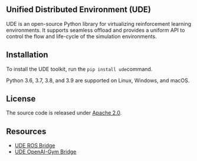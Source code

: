 ## Unified Distributed Environment (UDE)

UDE is an open-source Python library for virtualizing reinforcement learning environments. It supports seamless offload and provides a uniform API to control the flow and life-cycle of the simulation environments.

## Installation

To install the UDE toolkit, run the `pip install ude`command.

Python 3.6, 3.7, 3.8, and 3.9 are supported on Linux, Windows, and macOS.


## License

The source code is released under [Apache 2.0](https://aws.amazon.com/apache-2-0/).

## Resources

* [UDE ROS Bridge](https://github.com/aws-deepracer/ude-ros-bridge)
* [UDE OpenAI-Gym Bridge](https://github.com/aws-deepracer/ude-gym-bridge)

